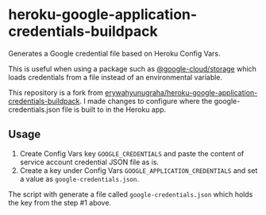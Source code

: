 # heroku-google-application-credentials-buildpack

Generates a Google credential file based on Heroku Config Vars.

This is useful when using a package such as [@google-cloud/storage](https://www.npmjs.com/package/@google-cloud/storage) which loads credentials from a file instead of an environmental variable.

This repository is a fork from [erywahyunugraha/heroku-google-application-credentials-buildpack](https://github.com/gerywahyunugraha/heroku-google-application-credentials-buildpack). I made changes to configure where the google-credentials.json file is built to in the Heroku app.

## Usage

1. Create Config Vars key `GOOGLE_CREDENTIALS` and paste the content of service account credential JSON file as is.
2. Create a key under Config Vars `GOOGLE_APPLICATION_CREDENTIALS` and set a value as `google-credentials.json`.

The script with generate a file called `google-credentials.json` which holds the key from the step #1 above.
